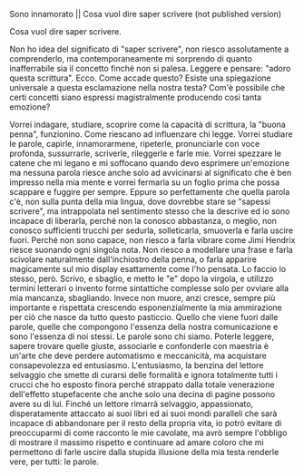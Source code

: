 Sono innamorato || Cosa vuol dire saper scrivere (not published version)

Cosa vuol dire saper scrivere.

Non ho idea del significato di "saper scrivere", non riesco
assolutamente a comprenderlo, ma contemporaneamente mi sorprendo di
quanto inafferrabile sia il concetto finché non si palesa. Leggere e
pensare: "adoro questa scrittura". Ecco. Come accade questo? Esiste una
spiegazione universale a questa esclamazione nella nostra testa? Com'è
possibile che certi concetti siano espressi magistralmente producendo
così tanta emozione?

Vorrei indagare, studiare, scoprire come la capacità di scrittura, la
"buona penna", funzionino. Come riescano ad influenzare chi legge.
Vorrei studiare le parole, capirle, innamorarmene, ripeterle,
pronunciarle con voce profonda, sussurrarle, scriverle, rileggerle e
farle mie. Vorrei spezzare le catene che mi legano e mi soffocano quando
devo esprimere un'emozione ma nessuna parola riesce anche solo ad
avvicinarsi al significato che è ben impresso nella mia mente e vorrei
fermarla su un foglio prima che possa scappare e fuggire per sempre.
Eppure so perfettamente che quella parola c'è, non sulla punta della mia
lingua, dove dovrebbe stare se "sapessi scrivere", ma intrappolata nel
sentimento stesso che la descrive ed io sono incapace di liberarla,
perché non la conosco abbastanza, o meglio, non conosco sufficienti
trucchi per sedurla, solleticarla, smuoverla e farla uscire fuori.
Perché non sono capace, non riesco a farla vibrare come Jimi Hendrix
riesce suonando ogni singola nota. Non riesco a modellare una frase e
farla scivolare naturalmente dall'inchiostro della penna, o farla
apparire magicamente sul mio display esattamente come l'ho pensata. Lo
faccio lo stesso, però. Scrivo, e sbaglio, e metto le "e" dopo la
virgola, e utilizzo termini letterari o invento forme sintattiche
complesse solo per ovviare alla mia mancanza, sbagliando. Invece non
muore, anzi cresce, sempre più importante e rispettata crescendo
esponenzialmente la mia ammirazione per ciò che nasce da tutto questo
pasticcio. Quello che viene fuori dalle parole, quelle che compongono
l'essenza della nostra comunicazione e sono l'essenza di noi stessi. Le
parole sono chi siamo. Poterle leggere, sapere trovare quelle giuste,
associarle e confonderle con maestria è un'arte che deve perdere
automatismo e meccanicità, ma acquistare consapevolezza ed entusiasmo.
L'entusiasmo, la benzina del lettore selvaggio che smette di curarsi
delle formalità e ignora totalmente tutti i crucci che ho esposto finora
perché strappato dalla totale venerazione dell'effetto stupefacente che
anche solo una decina di pagine possono avere su di lui. Finché un
lettore rimarrà selvaggio, appassionato, disperatamente attaccato ai
suoi libri ed ai suoi mondi paralleli che sarà incapace di abbandonare
per il resto della propria vita, io potrò evitare di preoccuparmi di
come racconto le mie cavolate, ma avrò sempre l'obbligo di mostrare il
massimo rispetto e continuare ad amare coloro che mi permettono di farle
uscire dalla stupida illusione della mia testa renderle vere, per tutti:
le parole.
